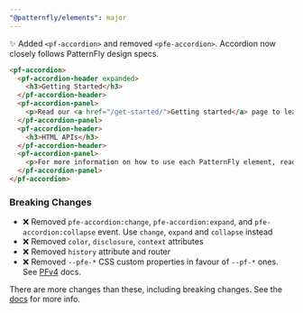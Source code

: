 ```yaml
---
"@patternfly/elements": major
---
```

✨ Added `<pf-accordion>` and removed `<pfe-accordion>`. Accordion now closely 
follows PatternFly design specs.

```html
<pf-accordion>
  <pf-accordion-header expanded>
    <h3>Getting Started</h3>
  </pf-accordion-header>
  <pf-accordion-panel>
    <p>Read our <a href="/get-started/">Getting started</a> page to learn how to install and use PatternFly Elements.</p>
  </pf-accordion-panel>
  <pf-accordion-header>
    <h3>HTML APIs</h3>
  </pf-accordion-header>
  <pf-accordion-panel>
    <p>For more information on how to use each PatternFly element, read the <a href="/components/">component docs</a>.</p>
  </pf-accordion-panel>
</pf-accordion>
```

### Breaking Changes

- ❌ Removed `pfe-accordion:change`, `pfe-accordion:expand`, and `pfe-accordion:collapse` event. Use `change`, `expand` and `collapse` instead
- ❌ Removed `color`, `disclosure`, `context` attributes
- ❌ Removed `history` attribute and router
- ❌ Removed `--pfe-*` CSS custom properties in favour of `--pf-*` ones. See [PFv4][PFv4] docs.

There are more changes than these, including breaking changes. See the [docs][docs] for more info.

[docs]: https://patternflyelements.org/components/accordion/
[PFv4]: https://patternfly.org/v4/
